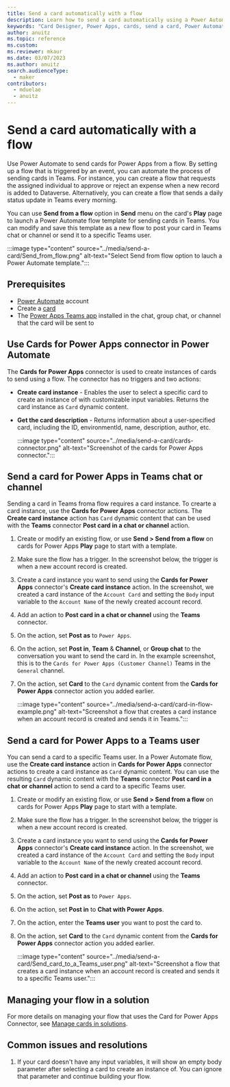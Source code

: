 ```yaml
---
title: Send a card automatically with a flow 
description: Learn how to send a card automatically using a Power Automate flow.
keywords: "Card Designer, Power Apps, cards, send a card, Power Automate, flow"
author: anuitz
ms.topic: reference
ms.custom: 
ms.reviewer: mkaur
ms.date: 03/07/2023
ms.author: anuitz
search.audienceType:
  - maker
contributors:
  - mduelae
  - anuitz
---
```


# Send a card automatically with a flow 

Use Power Automate to send cards for Power Apps from a flow. By setting up a flow that is triggered by an event, you can automate the process of sending cards in Teams. For instance, you can create a flow that requests the assigned individual to approve or reject an expense when a new record is added to Dataverse. Alternatively, you can create a flow that sends a daily status update in Teams every morning.

You can use **Send from a flow** option in **Send** menu on the card's **Play** page to launch a Power Automate flow template for sending cards in Teams. You can modify and save this template as a new flow to post your card in Teams chat or channel or send it to a specific Teams user.

   :::image type="content" source="../media/send-a-card/Send_from_flow.png" alt-text="Select Send from flow option to lauch a Power Automate template.":::

## Prerequisites

- [Power Automate](https://make.powerautomate.com) account
- Create a [card](../tutorials/hello-world-card.md)
- The [Power Apps Teams app](send-card-in-teams.md#add-power-apps-to-teams) installed in the chat, group chat, or channel that the card will be sent to

## Use Cards for Power Apps connector in Power Automate

The **Cards for Power Apps** connector is used to create instances of cards to send using a flow. The connector has no triggers and two actions:

- **Create card instance** - Enables the user to select a specific card to create an instance of with customizable input variables. Returns the card instance as `Card` dynamic content.
- **Get the card description** - Returns information about a user-specified card, including the ID, environmentId, name, description, author, etc.

   :::image type="content" source="../media/send-a-card/cards-connector.png" alt-text="Screenshot of the cards for Power Apps connector.":::

## Send a card for Power Apps in Teams chat or channel 

Sending a card in Teams froma  flow requires a card instance. To crearte a card instance, use the **Cards for Power Apps** connector actions. The **Create card instance** action has `Card` dynamic content that can be used with the **Teams** connector **Post card in a chat or channel** action.

1. Create or modify an existing flow, or use **Send > Send from a flow** on cards for Power Apps **Play** page to start with a template.
1. Make sure the flow has a trigger. In the screenshot below, the trigger is when a new account record is created.
1. Create a card instance you want to send using the **Cards for Power Apps** connector's **Create card instance** action. In the screenshot, we created a card instance of the `Account Card` and setting the `Body` input variable to the `Account Name` of the newly created account record.
1. Add an action to **Post card in a chat or channel** using the **Teams** connector.
1. On the action, set **Post as** to `Power Apps`.
1. On the action, set **Post in**, **Team** & **Channel**, or **Group chat** to the conversation you want to send the card in. In the example screenshot, this is to the `Cards for Power Apps (Customer Channel)` Teams in the `General` channel.
1. On the action, set **Card** to the `Card` dynamic content from the **Cards for Power Apps** connector action you added earlier.

   :::image type="content" source="../media/send-a-card/card-in-flow-example.png" alt-text="Screenshot a flow that creates a card instance when an account record is created and sends it in Teams.":::

## Send a card for Power Apps to a Teams user
You can send a card to a specific Teams user. In a Power Automate flow, use the **Create card instance** action in **Cards for Power Apps** connector actions to create a card instance as `Card`  dynamic content. You can use the resulting `Card` dynamic content with the **Teams** connector **Post card in a chat or channel** action to send a card to a specific Teams user.

1. Create or modify an existing flow, or use **Send > Send from a flow** on cards for Power Apps **Play** page to start with a template.
1. Make sure the flow has a trigger. In the screenshot below, the trigger is when a new account record is created.
1. Create a card instance you want to send using the **Cards for Power Apps** connector's **Create card instance** action. In the screenshot, we created a card instance of the `Account Card` and setting the `Body` input variable to the `Account Name` of the newly created account record.
1. Add an action to **Post card in a chat or channel** using the **Teams** connector.
1. On the action, set **Post as** to `Power Apps`.
1. On the action, set **Post in** to **Chat with Power Apps**.
1. On the action, enter the **Teams user** you want to post the card to.
1. On the action, set **Card** to the `Card` dynamic content from the **Cards for Power Apps** connector action you added earlier.

    :::image type="content" source="../media/send-a-card/Send_card_to_a_Teams_user.png" alt-text="Screenshot a flow that creates a card instance when an account record is created and sends it to a specific Teams user.":::

## Managing your flow in a solution

For more details on managing your flow that uses the Card for Power Apps Connector, see [Manage cards in solutions](../manage-cards/manage-cards.md).

## Common issues and resolutions

1. If your card doesn't have any input variables, it will show an empty body parameter after selecting a card to create an instance of. You can ignore that parameter and continue building your flow.
